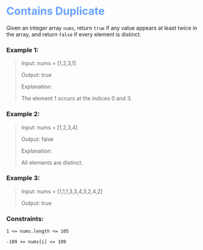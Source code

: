 
# <span style="color: #69a2ff;">Contains Duplicate</span>  


Given an integer array `nums`, return `true` if any value appears at least twice in the array, and return `false` if every element is distinct.

 

### Example 1:

> Input: nums = [1,2,3,1] 
> 
> Output: true
> 
>Explanation:
>
> The element 1 occurs at the indices 0 and 3.

### Example 2:

>Input: nums = [1,2,3,4]
>
>Output: false
>
>Explanation:
>
>All elements are distinct.

### Example 3:

>Input: nums = [1,1,1,3,3,4,3,2,4,2]
>
>Output: true

 

### Constraints:

`1 <= nums.length <= 105`

`-109 <= nums[i] <= 109`
